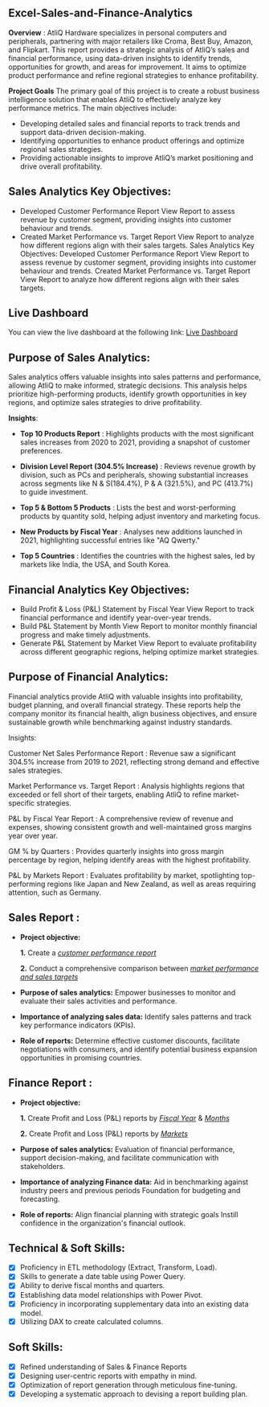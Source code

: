 ## Excel-Sales-and-Finance-Analytics

**Overview** :
AtliQ Hardware specializes in personal computers and peripherals, partnering with major retailers like Croma, Best Buy, Amazon, and Flipkart. This report provides a strategic analysis of AtliQ’s sales and financial performance, using data-driven insights to identify trends, opportunities for growth, and areas for improvement. It aims to optimize product performance and refine regional strategies to enhance profitability.

  **Project Goals**
The primary goal of this project is to create a robust business intelligence solution that enables AtliQ to effectively analyze key performance metrics. The main objectives include:

- Developing detailed sales and financial reports to track trends and support data-driven decision-making.
- Identifying opportunities to enhance product offerings and optimize regional sales strategies.
- Providing actionable insights to improve AtliQ’s market positioning and drive overall profitability.

## Sales Analytics Key Objectives:
- Developed Customer Performance Report View Report to assess revenue by customer segment, providing insights into customer behaviour and trends.
- Created Market Performance vs. Target Report View Report to analyze how different regions align with their sales targets.
  Sales Analytics Key Objectives:
Developed Customer Performance Report View Report to assess revenue by customer segment, providing insights into customer behaviour and trends.
Created Market Performance vs. Target Report View Report to analyze how different regions align with their sales targets.


## Live Dashboard
You can view the live dashboard at the following link: [Live Dashboard](https://www.linkedin.com/posts/roberts777_sales-finance-analytics-project-activity-7287699369401753600-2gXC?utm_source=share&utm_medium=member_desktop&rcm=ACoAAD_E88sBjhYL97I5G4rZHEwx7ksOZwPzKGk)

## Purpose of Sales Analytics:
Sales analytics offers valuable insights into sales patterns and performance, allowing AtliQ to make informed, strategic decisions. This analysis helps prioritize high-performing products, identify growth opportunities in key regions, and optimize sales strategies to drive profitability.

**Insights**:

- **Top 10 Products Report** : Highlights products with the most significant sales increases from 2020 to 2021, providing a snapshot of customer preferences.

- **Division Level Report (304.5% Increase)** : Reviews revenue growth by division, such as PCs and peripherals, showing substantial increases across segments like N & S(184.4%), P & A (321.5%), and PC (413.7%) to guide investment.

- **Top 5 & Bottom 5 Products** : Lists the best and worst-performing products by quantity sold, helping adjust inventory and marketing focus.

- **New Products by Fiscal Year** : Analyses new additions launched in 2021, highlighting successful entries like "AQ Qwerty."

- **Top 5 Countries** : Identifies the countries with the highest sales, led by markets like India, the USA, and South Korea.

## Financial Analytics Key Objectives:
- Build Profit & Loss (P&L) Statement by Fiscal Year View Report to track financial performance and identify year-over-year trends.
- Build P&L Statement by Month View Report to monitor monthly financial progress and make timely adjustments.
- Generate P&L Statement by Market View Report to evaluate profitability across different geographic regions, helping optimize market strategies.

## Purpose of Financial Analytics:
Financial analytics provide AtliQ with valuable insights into profitability, budget planning, and overall financial strategy. These reports help the company monitor its financial health, align business objectives, and ensure sustainable growth while benchmarking against industry standards.

Insights:

Customer Net Sales Performance Report : Revenue saw a significant 304.5% increase from 2019 to 2021, reflecting strong demand and effective sales strategies.

Market Performance vs. Target Report : Analysis highlights regions that exceeded or fell short of their targets, enabling AtliQ to refine market-specific strategies.

P&L by Fiscal Year Report : A comprehensive review of revenue and expenses, showing consistent growth and well-maintained gross margins year over year.

GM % by Quarters : Provides quarterly insights into gross margin percentage by region, helping identify areas with the highest profitability.

P&L by Markets Report : Evaluates profitability by market, spotlighting top-performing regions like Japan and New Zealand, as well as areas requiring attention, such as Germany.



## Sales Report :
- **Project objective:** 

    **1.** Create a _[customer performance report](https://github.com/KirandeepMarala/Excel-Sales_Analysis/blob/main/Customer%20Performance%20Report.pdf)_ 

    **2.** Conduct a comprehensive comparison between _[market performance and sales targets](https://github.com/KirandeepMarala/Excel-Sales_Analysis/blob/main/Customer%20Performance%20Report.pdf)_

- **Purpose of sales analytics:** Empower businesses to monitor and evaluate their sales activities and performance.

- **Importance of analyzing sales data:** Identify sales patterns and track key performance indicators (KPIs).

- **Role of reports:** Determine effective customer discounts, facilitate negotiations with consumers, and identify potential business expansion opportunities in promising countries.


## Finance Report :

- **Project objective:** 

    **1.** Create Profit and Loss (P&L) reports by _[Fiscal Year](https://github.com/KirandeepMarala/Excel-Sales_Analysis/blob/main/P%26L%20Statement%20by%20Fiscal%20Year.pdf)_ & _[Months](https://github.com/KirandeepMarala/Excel-Sales_Analysis/blob/main/P%26L%20Statement%20by%20Months.pdf)_ 

   **2.** Create Profit and Loss (P&L) reports by _[Markets](https://github.com/KirandeepMarala/Excel-Sales_Analysis/blob/main/P%26L%20Statement%20by%20Markets.pdf)_

- **Purpose of sales analytics:** Evaluation of financial performance, support decision-making, and facilitate communication with stakeholders.

- **Importance of analyzing Finance data:** Aid in benchmarking against industry peers and previous periods Foundation for budgeting and forecasting.

- **Role of reports:** Align financial planning with strategic goals Instill confidence in the organization's financial outlook.


## Technical & Soft Skills:
- [x]	Proficiency in ETL methodology (Extract, Transform, Load).
- [x]	Skills to generate a date table using Power Query.
- [x]	Ability to derive fiscal months and quarters.
- [x]	Establishing data model relationships with Power Pivot.
- [x]	Proficiency in incorporating supplementary data into an existing data model.
- [x]	Utilizing DAX to create calculated columns.

## Soft Skills:
- [x]	Refined understanding of Sales & Finance Reports
- [x]	Designing user-centric reports with empathy in mind.
- [x]	Optimization of report generation through meticulous fine-tuning.
- [x]	Developing a systematic approach to devising a report building plan.
